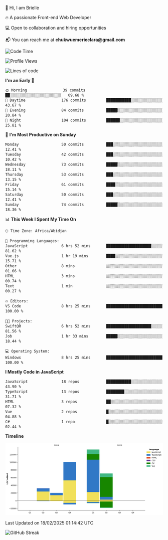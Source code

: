<div align="left">
  <p>👋 Hi, I am Brielle</p>
  <p>🔥 A passionate Front-end Web Developer</p>
  <p>💻 Open to collaboration and hiring opportunities</p>
  <p>📬 You can reach me at <strong>chukwuemerieclara@gmail.com</strong></p>
</div>


 
 <!--START_SECTION:waka-->
![Code Time](http://img.shields.io/badge/Code%20Time-482%20hrs%204%20mins-blue)

![Profile Views](http://img.shields.io/badge/Profile%20Views-0-blue)

![Lines of code](https://img.shields.io/badge/From%20Hello%20World%20I%27ve%20Written-292.2%20thousand%20lines%20of%20code-blue)

**I'm an Early 🐤** 

```text
🌞 Morning                39 commits          ██░░░░░░░░░░░░░░░░░░░░░░░   09.68 % 
🌆 Daytime                176 commits         ███████████░░░░░░░░░░░░░░   43.67 % 
🌃 Evening                84 commits          █████░░░░░░░░░░░░░░░░░░░░   20.84 % 
🌙 Night                  104 commits         ██████░░░░░░░░░░░░░░░░░░░   25.81 % 
```
📅 **I'm Most Productive on Sunday** 

```text
Monday                   50 commits          ███░░░░░░░░░░░░░░░░░░░░░░   12.41 % 
Tuesday                  42 commits          ███░░░░░░░░░░░░░░░░░░░░░░   10.42 % 
Wednesday                73 commits          █████░░░░░░░░░░░░░░░░░░░░   18.11 % 
Thursday                 53 commits          ███░░░░░░░░░░░░░░░░░░░░░░   13.15 % 
Friday                   61 commits          ████░░░░░░░░░░░░░░░░░░░░░   15.14 % 
Saturday                 50 commits          ███░░░░░░░░░░░░░░░░░░░░░░   12.41 % 
Sunday                   74 commits          █████░░░░░░░░░░░░░░░░░░░░   18.36 % 
```


📊 **This Week I Spent My Time On** 

```text
🕑︎ Time Zone: Africa/Abidjan

💬 Programming Languages: 
JavaScript               6 hrs 52 mins       ████████████████████░░░░░   81.62 % 
Vue.js                   1 hr 19 mins        ████░░░░░░░░░░░░░░░░░░░░░   15.71 % 
Other                    8 mins              ░░░░░░░░░░░░░░░░░░░░░░░░░   01.66 % 
HTML                     3 mins              ░░░░░░░░░░░░░░░░░░░░░░░░░   00.74 % 
Text                     1 min               ░░░░░░░░░░░░░░░░░░░░░░░░░   00.27 % 

🔥 Editors: 
VS Code                  8 hrs 25 mins       █████████████████████████   100.00 % 

🐱‍💻 Projects: 
SwiftQR                  6 hrs 52 mins       ████████████████████░░░░░   81.56 % 
Job                      1 hr 33 mins        █████░░░░░░░░░░░░░░░░░░░░   18.44 % 

💻 Operating System: 
Windows                  8 hrs 25 mins       █████████████████████████   100.00 % 
```

**I Mostly Code in JavaScript** 

```text
JavaScript               18 repos            ███████████░░░░░░░░░░░░░░   43.90 % 
TypeScript               13 repos            ████████░░░░░░░░░░░░░░░░░   31.71 % 
HTML                     3 repos             ██░░░░░░░░░░░░░░░░░░░░░░░   07.32 % 
Vue                      2 repos             █░░░░░░░░░░░░░░░░░░░░░░░░   04.88 % 
C#                       1 repo              █░░░░░░░░░░░░░░░░░░░░░░░░   02.44 % 
```



**Timeline**

![Lines of Code chart](https://raw.githubusercontent.com/Brielle28/Brielle28/main/assets/bar_graph.png)


 Last Updated on 18/02/2025 01:14:42 UTC
<!--END_SECTION:waka-->

![GitHub Streak](https://github-readme-streak-stats.herokuapp.com/?user=Brielle28)



